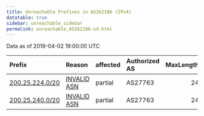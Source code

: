 ```yaml
---
title: Unreachable Prefixes in AS262186 (IPv4)
datatable: true
sidebar: unreachable_sidebar
permalink: unreachable_AS262186-v4.html
---
```


Data as of 2019-04-02 19:00:00 UTC


<div class="datatable-begin"></div>

| Prefix                                                   | Reason                                                                                                  | affected   | Authorized AS   |   MaxLength | Anchor                                         |   unreachable /24s |
|:---------------------------------------------------------|:--------------------------------------------------------------------------------------------------------|:-----------|:----------------|------------:|:-----------------------------------------------|-------------------:|
| [200.25.224.0/20](https://stat.ripe.net/200.25.224.0/20) | [INVALID ASN](https://rpki-validator.ripe.net/announcement-preview?asn=AS262186&prefix=200.25.224.0/20) | partial    | AS27763         |          24 | [LACNIC](unreachable_LACNIC_RPKI_Root-v4.html) |                 16 |
| [200.25.240.0/20](https://stat.ripe.net/200.25.240.0/20) | [INVALID ASN](https://rpki-validator.ripe.net/announcement-preview?asn=AS262186&prefix=200.25.240.0/20) | partial    | AS27763         |          24 | [LACNIC](unreachable_LACNIC_RPKI_Root-v4.html) |                 16 |

<div class="datatable-end"></div>